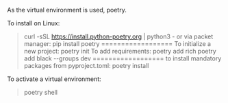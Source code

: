 As the virtual environment is used, poetry.

To install on Linux:
> curl -sSL https://install.python-poetry.org | python3 -
or via packet manager:
> pip install poetry
==================
To initialize a new project:
> poetry init
To add requirements:
> poetry add rich
> poetry add black --groups dev
==================
to install mandatory packages from pyproject.toml:
> poetry install

To activate a virtual environment:
> poetry shell
